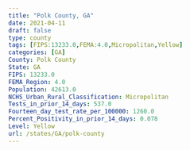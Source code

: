 ```yaml
---
title: "Polk County, GA"
date: 2021-04-11
draft: false
type: county
tags: [FIPS:13233.0,FEMA:4.0,Micropolitan,Yellow]
categories: [GA]
County: Polk County
State: GA
FIPS: 13233.0
FEMA_Region: 4.0
Population: 42613.0
NCHS_Urban_Rural_Classification: Micropolitan
Tests_in_prior_14_days: 537.0
Fourteen_day_test_rate_per_100000: 1260.0
Percent_Positivity_in_prior_14_days: 0.078
Level: Yellow
url: /states/GA/polk-county
---
```



